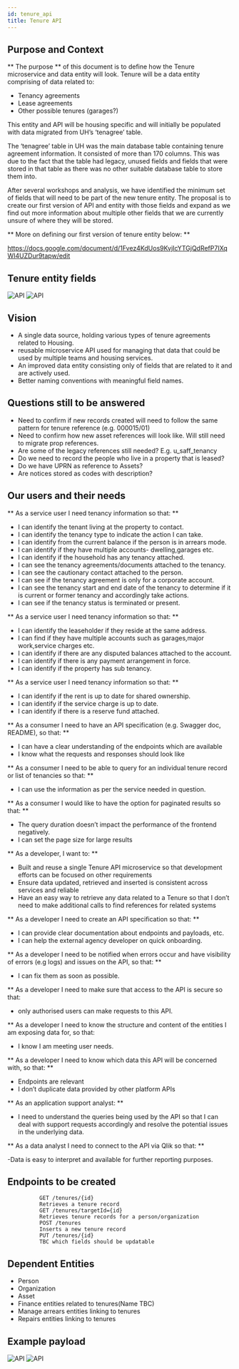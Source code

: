 ```yaml
---
id: tenure_api
title: Tenure API
---
```

## Purpose and Context

** The purpose ** of this document is to define how the Tenure microservice and data entity will look. Tenure will be a data entity comprising of data related to:
- Tenancy agreements
- Lease agreements
- Other possible tenures (garages?)

This entity and API will be housing specific and will initially be populated with data migrated from UH’s ‘tenagree’ table.

The ‘tenagree’ table in UH was the main database table containing tenure agreement information. It consisted of more than 170 columns. This was due to the fact that the table had legacy, unused fields and fields that were stored in that table as there was no other suitable database table to store them into.

After several workshops and analysis, we have identified the minimum set of fields that will need to be part of the new tenure entity. The proposal is to create our first version of API and entity with those fields and expand as we find out more information about multiple other fields that we are currently unsure of where they will be stored.

** More on defining our first version of tenure entity below: **

https://docs.google.com/document/d/1Fvez4KdUos9KvjIcYTGjQdRefP7IXqWI4UZDur9tapw/edit

## Tenure entity fields
![API](./doc-images/spec45.png)
![API](./doc-images/spec46.png)

## Vision

- A single data source, holding various types of tenure agreements related to Housing.
-  reusable microservice API used for managing that data that could be used by multiple teams and housing services.
- An improved data entity consisting only of fields that are related to it and are actively used.
- Better naming conventions with meaningful field names.

## Questions still to be answered

- Need to confirm if new records created will need to follow the same pattern for tenure reference (e.g. 000015/01)
- Need to confirm how new asset references will look like. Will still need to migrate prop references.
- Are some of the legacy references still needed? E.g. u_saff_tenancy
- Do we need to record the people who live in a property that is leased?
- Do we have UPRN as reference to Assets?
- Are notices stored as codes with description?

## Our users and their needs

** As a service user I need tenancy information so that: **

- I can identify the tenant living at the property to contact.
- I can identify the tenancy type to indicate the action I can take.
- I can identify from the current balance if the person is in arrears mode.
- I can identify if they have multiple accounts- dwelling,garages etc.
- I can identify if the household has any tenancy attached.
- I can see the tenancy agreements/documents attached to the tenancy.
- I can see the cautionary contact attached to the person.
- I can see if the tenancy agreement is only for a corporate account.
- I can see the tenancy start and end date of the tenancy to determine if it is current or former tenancy and accordingly take actions.
- I can see if the tenancy status is terminated or present.

** As a service user I need tenancy information so that: **

- I can identify the leaseholder if they reside at the same address.
- I can find if they have multiple accounts such as garages,major work,service charges etc.
- I can identify if there are any disputed balances attached to the account.
- I can identify if there is any payment arrangement in force.
- I can identify if the property has sub tenancy.

** As a service user I need tenancy information so that: **

- I can identify if the rent is up to date for shared ownership.
- I can identify if the service charge is up to date.
- I can identify if there is a reserve fund attached.

** As a consumer I need to have an API specification (e.g. Swagger doc, README), so that: **

- I can have a clear understanding of the endpoints which are available
- I know what the requests and responses should look like

** As a consumer I need to be able to query for an individual tenure record or list of tenancies so that: **
-  I can use the information as per the service needed in question.

** As a consumer I would like to have the option for paginated results so that: **

- The query duration doesn’t impact the performance of the frontend negatively.
- I can set the page size for large results

** As a developer, I want to: **

- Built and reuse a single Tenure API microservice so that development efforts can be focused on other requirements
- Ensure data updated, retrieved and inserted is consistent across services and reliable
- Have an easy way to retrieve any data related to a Tenure so that I don’t need to make additional calls to find references for related systems

** As a developer I need to create an API specification so that: **

- I can provide clear documentation about endpoints and payloads, etc.
- I can help the external agency developer on quick onboarding.

** As a developer I need to be notified when errors occur and have visibility of errors (e.g logs) and issues on the API, so that: **
-  I can fix them as soon as possible.

** As a developer I need to make sure that access to the API is secure so that:
-  only authorised users can make requests to this API.

** As a developer I need to know the structure and content of the entities I am exposing data for, so that:
-  I know I am meeting user needs.

** As a developer I need to know which data this API will be concerned with, so that: **

- Endpoints are relevant
- I don’t duplicate data provided by other platform APIs

** As an application support analyst: **

 - I need to understand the queries being used by the API so that I can deal with support requests accordingly and resolve the potential issues in the underlying data.

** As a data analyst I need to connect to the API via Qlik so that: **

-Data is easy to interpret and available for further reporting purposes.

## Endpoints to be created

              GET /tenures/{id}
              Retrieves a tenure record
              GET /tenures/targetId={id}
              Retrieves tenure records for a person/organization
              POST /tenures
              Inserts a new tenure record
              PUT /tenures/{id}
              TBC which fields should be updatable

## Dependent Entities

- Person
- Organization
- Asset
- Finance entities related to tenures(Name TBC)
- Manage arrears entities linking to tenures
- Repairs entities linking to tenures

## Example payload
![API](./doc-images/spec47.png)
![API](./doc-images/spec48.png)
